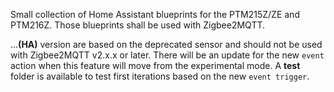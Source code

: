 Small collection of Home Assistant blueprints for the PTM215Z/ZE and PTM216Z. Those blueprints shall be used with Zigbee2MQTT.

...**(HA)** version are based on the deprecated sensor and should not be used with Zigbee2MQTT v2.x.x or later.
There will be an update for the new `event` action when this feature will move from the experimental mode. A **test** folder is available to test first iterations based on the new `event trigger`.

